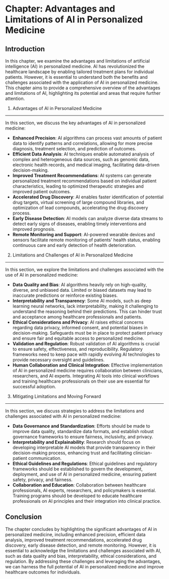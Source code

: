 Chapter: Advantages and Limitations of AI in Personalized Medicine
==================================================================

Introduction
------------

In this chapter, we examine the advantages and limitations of artificial intelligence (AI) in personalized medicine. AI has revolutionized the healthcare landscape by enabling tailored treatment plans for individual patients. However, it is essential to understand both the benefits and challenges associated with the application of AI in personalized medicine. This chapter aims to provide a comprehensive overview of the advantages and limitations of AI, highlighting its potential and areas that require further attention.

1. Advantages of AI in Personalized Medicine
--------------------------------------------

In this section, we discuss the key advantages of AI in personalized medicine:

* **Enhanced Precision**: AI algorithms can process vast amounts of patient data to identify patterns and correlations, allowing for more precise diagnosis, treatment selection, and prediction of outcomes.
* **Efficient Data Analysis**: AI techniques enable automated analysis of complex and heterogeneous data sources, such as genomic data, electronic health records, and medical imaging, facilitating data-driven decision-making.
* **Improved Treatment Recommendations**: AI systems can generate personalized treatment recommendations based on individual patient characteristics, leading to optimized therapeutic strategies and improved patient outcomes.
* **Accelerated Drug Discovery**: AI enables faster identification of potential drug targets, virtual screening of large compound libraries, and optimization of lead compounds, accelerating the drug discovery process.
* **Early Disease Detection**: AI models can analyze diverse data streams to detect early signs of diseases, enabling timely interventions and improved prognosis.
* **Remote Monitoring and Support**: AI-powered wearable devices and sensors facilitate remote monitoring of patients' health status, enabling continuous care and early detection of health deterioration.

2. Limitations and Challenges of AI in Personalized Medicine
------------------------------------------------------------

In this section, we explore the limitations and challenges associated with the use of AI in personalized medicine:

* **Data Quality and Bias**: AI algorithms heavily rely on high-quality, diverse, and unbiased data. Limited or biased datasets may lead to inaccurate predictions or reinforce existing biases.
* **Interpretability and Transparency**: Some AI models, such as deep learning neural networks, lack interpretability, making it challenging to understand the reasoning behind their predictions. This can hinder trust and acceptance among healthcare professionals and patients.
* **Ethical Considerations and Privacy**: AI raises ethical concerns regarding data privacy, informed consent, and potential biases in decision-making. Safeguards must be in place to protect patient privacy and ensure fair and equitable access to personalized medicine.
* **Validation and Regulation**: Robust validation of AI algorithms is crucial to ensure safety, effectiveness, and reproducibility. Regulatory frameworks need to keep pace with rapidly evolving AI technologies to provide necessary oversight and guidelines.
* **Human Collaboration and Clinical Integration**: Effective implementation of AI in personalized medicine requires collaboration between clinicians, researchers, and AI experts. Integrating AI tools into clinical workflows and training healthcare professionals on their use are essential for successful adoption.

3. Mitigating Limitations and Moving Forward
--------------------------------------------

In this section, we discuss strategies to address the limitations and challenges associated with AI in personalized medicine:

* **Data Governance and Standardization**: Efforts should be made to improve data quality, standardize data formats, and establish robust governance frameworks to ensure fairness, inclusivity, and privacy.
* **Interpretability and Explainability**: Research should focus on developing interpretable AI models that provide transparency in their decision-making process, enhancing trust and facilitating clinician-patient communication.
* **Ethical Guidelines and Regulations**: Ethical guidelines and regulatory frameworks should be established to govern the development, deployment, and use of AI in personalized medicine, ensuring patient safety, privacy, and fairness.
* **Collaboration and Education**: Collaboration between healthcare professionals, AI experts, researchers, and policymakers is essential. Training programs should be developed to educate healthcare professionals on AI principles and their integration into clinical practice.

Conclusion
----------

The chapter concludes by highlighting the significant advantages of AI in personalized medicine, including enhanced precision, efficient data analysis, improved treatment recommendations, accelerated drug discovery, early disease detection, and remote monitoring. However, it is essential to acknowledge the limitations and challenges associated with AI, such as data quality and bias, interpretability, ethical considerations, and regulation. By addressing these challenges and leveraging the advantages, we can harness the full potential of AI in personalized medicine and improve healthcare outcomes for individuals.
